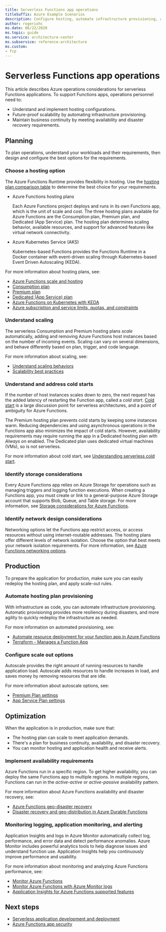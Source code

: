 ```yaml
---
title: Serverless Functions app operations
titleSuffix: Azure Example Scenarios
description: Configure hosting, automate infrastructure provisioning, and maintain high availability for serverless Functions apps.
author: rogeriohc
ms.date: 06/22/2020
ms.topic: guide
ms.service: architecture-center
ms.subservice: reference-architecture
ms.custom:
- fcp
---
```

# Serverless Functions app operations

This article describes Azure operations considerations for serverless Functions applications. To support Functions apps, operations personnel need to:

- Understand and implement hosting configurations.
- Future-proof scalability by automating infrastructure provisioning.
- Maintain business continuity by meeting availability and disaster recovery requirements.

## Planning

To plan operations, understand your workloads and their requirements, then design and configure the best options for the requirements.

### Choose a hosting option
The Azure Functions Runtime provides flexibility in hosting. Use the [hosting plan comparison table](https://docs.microsoft.com/azure/azure-functions/functions-scale#hosting-plans-comparison) to determine the best choice for your requirements.

- Azure Functions hosting plans
  
  Each Azure Functions project deploys and runs in its own Functions app, which is the unit of scale and cost. The three hosting plans available for Azure Functions are the Consumption plan, Premium plan, and Dedicated (App Service) plan. The hosting plan determines scaling behavior, available resources, and support for advanced features like virtual network connectivity.
  
- Azure Kubernetes Service (AKS)
  
  Kubernetes-based Functions provides the Functions Runtime in a Docker container with event-driven scaling through Kubernetes-based Event Driven Autoscaling (KEDA).

For more information about hosting plans, see:
- [Azure Functions scale and hosting](https://docs.microsoft.com/azure/azure-functions/functions-scale)
- [Consumption plan](https://docs.microsoft.com/azure/azure-functions/functions-scale#consumption-plan)
- [Premium plan](https://docs.microsoft.com/azure/azure-functions/functions-premium-plan)
- [Dedicated (App Service) plan](https://docs.microsoft.com/azure/azure-functions/functions-scale#app-service-plan)
- [Azure Functions on Kubernetes with KEDA](https://docs.microsoft.com/azure/azure-functions/functions-kubernetes-keda)
- [Azure subscription and service limits, quotas, and constraints](https://docs.microsoft.com/azure/azure-resource-manager/management/azure-subscription-service-limits)

### Understand scaling

The serverless Consumption and Premium hosting plans *scale* automatically, adding and removing Azure Functions host instances based on the number of incoming events. Scaling can vary on several dimensions, and behave differently based on plan, trigger, and code language. 

For more information about scaling, see:
- [Understand scaling behaviors](https://docs.microsoft.com/azure/azure-functions/functions-scale#understanding-scaling-behaviors)
- [Scalability best practices](https://docs.microsoft.com/azure/azure-functions/functions-best-practices#scalability-best-practices)

### Understand and address cold starts

If the number of host instances scales down to zero, the next request has the added latency of restarting the Function app, called a *cold start*. [Cold start](https://docs.microsoft.com/azure/azure-functions/functions-scale#cold-start) is a large discussion point for serverless architectures, and a point of ambiguity for Azure Functions. 

The Premium hosting plan prevents cold starts by keeping some instances warm. Reducing dependencies and using asynchronous operations in the Functions app also minimizes the impact of cold starts. However, availability requirements may require running the app in a Dedicated hosting plan with *Always on* enabled. The Dedicated plan uses dedicated virtual machines (VMs), so is not serverless.

For more information about cold start, see [Understanding serverless cold start](https://azure.microsoft.com/blog/understanding-serverless-cold-start/).

### Identify storage considerations

Every Azure Functions app relies on Azure Storage for operations such as managing triggers and logging function executions. When creating a Functions app, you must create or link to a general-purpose Azure Storage account that supports Blob, Queue, and Table storage. For more information, see [Storage considerations for Azure Functions](https://docs.microsoft.com/azure/azure-functions/storage-considerations).

### Identify network design considerations

Networking options let the Functions app restrict access, or access resources without using internet-routable addresses. The hosting plans offer different levels of network isolation. Choose the option that best meets your network isolation requirements. For more information, see [Azure Functions networking options](https://docs.microsoft.com/azure/azure-functions/functions-networking-options).

## Production

To prepare the application for production, make sure you can easily redeploy the hosting plan, and apply scale-out rules.

### Automate hosting plan provisioning
With infrastructure as code, you can automate infrastructure provisioning. Automatic provisioning provides more resiliency during disasters, and more agility to quickly redeploy the infrastructure as needed.

For more information on automated provisioning, see:
- [Automate resource deployment for your function app in Azure Functions](https://docs.microsoft.com/azure/azure-functions/functions-infrastructure-as-code)
- [Terraform - Manages a Function App](https://www.terraform.io/docs/providers/azurerm/r/function_app.html)

### Configure scale out options
Autoscale provides the right amount of running resources to handle application load. Autoscale adds resources to handle increases in load, and saves money by removing resources that are idle.

For more information about autoscale options, see:
- [Premium Plan settings](https://docs.microsoft.com/azure/azure-functions/functions-premium-plan#plan-and-sku-settings)
- [App Service Plan settings](https://docs.microsoft.com/azure/azure-monitor/platform/autoscale-get-started)

## Optimization

When the application is in production, make sure that:

- The hosting plan can scale to meet application demands.
- There's a plan for business continuity, availability, and disaster recovery.
- You can monitor hosting and application health and receive alerts.

### Implement availability requirements

Azure Functions run in a specific region. To get higher availability, you can deploy the same Functions app to multiple regions. In multiple regions, Functions can run in the *active-active* or *active-passive* availability pattern.

For more information about Azure Functions availability and disaster recovery, see:
- [Azure Functions geo-disaster recovery](https://docs.microsoft.com/azure/azure-functions/functions-geo-disaster-recovery)
- [Disaster recovery and geo-distribution in Azure Durable Functions](https://docs.microsoft.com/azure/azure-functions/durable/durable-functions-disaster-recovery-geo-distribution)

### Monitoring logging, application monitoring, and alerting
Application Insights and logs in Azure Monitor automatically collect log, performance, and error data and detect performance anomalies. Azure Monitor includes powerful analytics tools to help diagnose issues and understand function use. Application Insights help you continuously improve performance and usability.

For more information about monitoring and analyzing Azure Functions performance, see:
- [Monitor Azure Functions](https://docs.microsoft.com/azure/azure-functions/functions-monitoring)
- [Monitor Azure Functions with Azure Monitor logs](https://docs.microsoft.com/azure/azure-functions/functions-monitor-log-analytics)
- [Application Insights for Azure Functions supported features](https://docs.microsoft.com/azure/azure-monitor/app/azure-functions-supported-features)

## Next steps

- [Serverless application development and deployment](application-development.md)
- [Azure Functions app security](functions-app-security.md)

